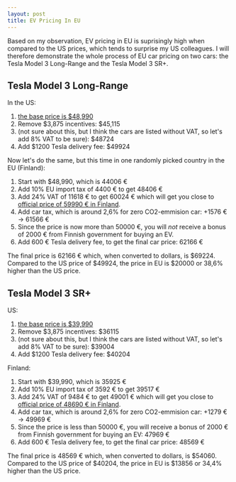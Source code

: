 ```yaml
---
layout: post
title: EV Pricing In EU
---
```


Based on my observation, EV pricing in EU is suprisingly high when compared to
the US prices, which tends to surprise my US colleagues. I will therefore
demonstrate the whole process of EU car pricing on two cars: the Tesla Model 3 Long-Range
and the Tesla Model 3 SR+.

## Tesla Model 3 Long-Range

In the US:

1. [the base price is $48,990](https://www.tesla.com/model3/design?redirect=no#battery) 
2. Remove $3,875 incentives: $45,115
3. (not sure about this, but I think the cars are listed without VAT,
   so let's add 8% VAT to be sure): $48724
4. Add $1200 Tesla delivery fee: $49924

Now let's do the same, but this time in one randomly picked country in the EU (Finland):

1. Start with $48,990, which is 44006 €
2. Add 10% EU import tax of 4400 € to get 48406 €
3. Add 24% VAT of 11618 € to get 60024 € which will get you close
   to [official price of 59990 € in Finland](https://www.tesla.com/fi_FI/model3/design?redirect=no#battery).
5. Add car tax, which is around 2,6% for zero CO2-emmision car: +1576 € -> 61566 €
6. Since the price is now more than 50000 €, you will *not* receive a bonus of 2000 €
   from Finnish government for buying an EV.
6. Add 600 € Tesla delivery fee, to get the final car price: 62166 €

The final price is 62166 € which, when converted to dollars, is $69224. Compared to
the US price of $49924, the price in EU is $20000 or 38,6%
higher than the US price.

## Tesla Model 3 SR+

US:

1. [the base price is $39,990](https://www.tesla.com/model3/design?redirect=no#battery) 
2. Remove $3,875 incentives: $36115
3. (not sure about this, but I think the cars are listed without VAT,
   so let's add 8% VAT to be sure): $39004
4. Add $1200 Tesla delivery fee: $40204

Finland:

1. Start with $39,990, which is 35925 €
2. Add 10% EU import tax of 3592 € to get 39517 €
3. Add 24% VAT of 9484 € to get 49001 € which will get you close
   to [official price of 48690 € in Finland](https://www.tesla.com/fi_FI/model3/design?redirect=no#battery).
5. Add car tax, which is around 2,6% for zero CO2-emmision car: +1279 € -> 49969 €
6. Since the price is less than 50000 €, you will receive a bonus of 2000 €
   from Finnish government for buying an EV: 47969 €
6. Add 600 € Tesla delivery fee, to get the final car price: 48569 €

The final price is 48569 € which, when converted to dollars, is $54060. Compared to
the US price of $40204, the price in EU is $13856 or 34,4%
higher than the US price.

